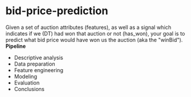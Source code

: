 # bid-price-prediction
Given a set of auction attributes (features), as well as a signal which indicates if we (DT) had won that auction or not (has_won), your goal is to predict what bid price would have won us the auction (aka the "winBid").
**Pipeline**
- Descriptive analysis
- Data preparation 
- Feature engineering
- Modeling 
- Evaluation 
- Conclusions


